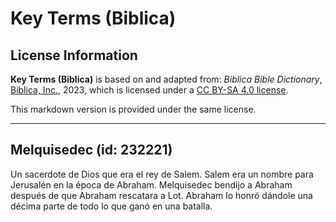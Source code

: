 # Key Terms (Biblica)

## License Information

**Key Terms (Biblica)** is based on and adapted from: _Biblica Bible Dictionary_, [Biblica, Inc.](https://www.biblica.com/), 2023, which is licensed under a [CC BY-SA 4.0 license](https://creativecommons.org/licenses/by-sa/4.0/legalcode.en).

This markdown version is provided under the same license.



--------------------------------

## Melquisedec (id: 232221)

Un sacerdote de Dios que era el rey de Salem. Salem era un nombre para Jerusalén en la época de Abraham. Melquisedec bendijo a Abraham después de que Abraham rescatara a Lot. Abraham lo honró dándole una décima parte de todo lo que ganó en una batalla.


